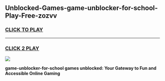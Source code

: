 
## Unblocked-Games-game-unblocker-for-school-Play-Free-zozvv
<h3>
<a href="https://premium76.site?title=game-unblocker-for-school&ref=19M">CLICK TO PLAY</a></h3>
<hr>

<h3>
<a href="https://premium76.site?title=game-unblocker-for-school&ref=19M">CLICK 2 PLAY</a>
  
</h3>

<a href="https://premium76.site?title=game-unblocker-for-school&ref=19M"><img src="https://clearcache.store/games.png"></a>


**game-unblocker-for-school games unblocked: Your Gateway to Fun and Accessible Online Gaming**
